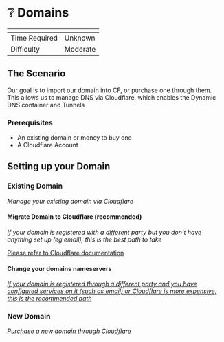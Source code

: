 # ❔ Domains

<table data-view="cards"><thead><tr><th></th><th></th></tr></thead><tbody><tr><td>Time Required</td><td>Unknown</td></tr><tr><td>Difficulty</td><td>Moderate</td></tr></tbody></table>

## The Scenario

Our goal is to import our domain into CF, or purchase one through them. This allows us to manage DNS via Cloudflare, which enables the Dynamic DNS container and Tunnels

### Prerequisites

* An existing domain or money to buy one
* A Cloudflare Account

## Setting up your Domain

### Existing Domain

_Manage your existing domain via Cloudflare_

#### Migrate Domain to Cloudflare (recommended)

_If your domain is registered with a different party but you don't have anything set up (eg email), this is the best path to take_

[Please refer to Cloudflare documentation](https://developers.cloudflare.com/registrar/get-started/transfer-domain-to-cloudflare/#set-up-a-domain-transfer)

#### Change your domains nameservers

[_If your domain is registered through a different party and you have configured services on it (such as email) or Cloudflare is more expensive, this is the recommended path_](https://developers.cloudflare.com/dns/zone-setups/full-setup/setup/)

### New Domain

[_Purchase a new domain through Cloudflare_](https://www.cloudflare.com/en-au/products/registrar/)
